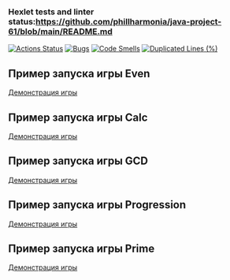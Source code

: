 ### Hexlet tests and linter status:https://github.com/phillharmonia/java-project-61/blob/main/README.md
[![Actions Status](https://github.com/phillharmonia/java-project-61/actions/workflows/hexlet-check.yml/badge.svg)](https://github.com/phillharmonia/java-project-61/actions)
[![Bugs](https://sonarcloud.io/api/project_badges/measure?project=phillharmonia_java-project-61&metric=bugs)](https://sonarcloud.io/summary/new_code?id=phillharmonia_java-project-61)
[![Code Smells](https://sonarcloud.io/api/project_badges/measure?project=phillharmonia_java-project-61&metric=code_smells)](https://sonarcloud.io/summary/new_code?id=phillharmonia_java-project-61)
[![Duplicated Lines (%)](https://sonarcloud.io/api/project_badges/measure?project=phillharmonia_java-project-61&metric=duplicated_lines_density)](https://sonarcloud.io/summary/new_code?id=phillharmonia_java-project-61)
## Пример запуска игры Even
[Демонстрация игры](https://asciinema.org/a/dOwKRmoflg1GdALgcMClBuwFg)
## Пример запуска игры Calc
[Демонстрация игры](https://asciinema.org/a/QfEwrNtZTQUIAv2Cmf8ywOrBW)
## Пример запуска игры GCD
[Демонстрация игры](https://asciinema.org/a/yvHframVJwnDDWk8CcEAhvFAD)
## Пример запуска игры Progression
[Демонстрация игры](https://asciinema.org/a/WsEO6t8iBLwZwGwD0u37xMWxs)
## Пример запуска игры Prime
[Демонстрация игры](https://asciinema.org/a/lBzLlnpRY2jLyRvFyUebP6obX)
